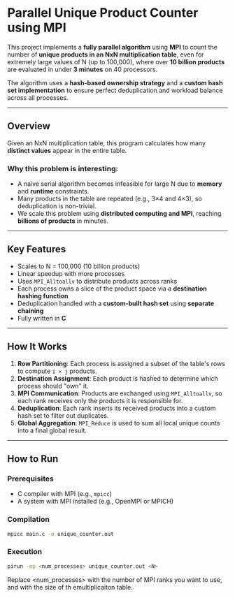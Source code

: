 
# Parallel Unique Product Counter using MPI

This project implements a **fully parallel algorithm** using **MPI** to count the number of **unique products in an NxN multiplication table**, even for extremely large values of N (up to 100,000), where over **10 billion products** are evaluated in under **3 minutes** on 40 processors.

The algorithm uses a **hash-based ownership strategy** and a **custom hash set implementation** to ensure perfect deduplication and workload balance across all processes.

---

## Overview

Given an NxN multiplication table, this program calculates how many **distinct values** appear in the entire table.

### Why this problem is interesting:

- A naive serial algorithm becomes infeasible for large N due to **memory** and **runtime** constraints.
- Many products in the table are repeated (e.g., 3×4 and 4×3), so deduplication is non-trivial.
- We scale this problem using **distributed computing and MPI**, reaching **billions of products** in minutes.

---

## Key Features

- Scales to N = 100,000 (10 billion products)
- Linear speedup with more processes
- Uses `MPI_Alltoallv` to distribute products across ranks
- Each process owns a slice of the product space via a **destination hashing function**
- Deduplication handled with a **custom-built hash set** using **separate chaining**
- Fully written in **C**

---

## How It Works

1. **Row Partitioning**: Each process is assigned a subset of the table's rows to compute `i × j` products.
2. **Destination Assignment**: Each product is hashed to determine which process should "own" it.
3. **MPI Communication**: Products are exchanged using `MPI_Alltoallv`, so each rank receives only the products it is responsible for.
4. **Deduplication**: Each rank inserts its received products into a custom hash set to filter out duplicates.
5. **Global Aggregation**: `MPI_Reduce` is used to sum all local unique counts into a final global result.

---

## How to Run

### Prerequisites

- C compiler with MPI (e.g., `mpicc`)
- A system with MPI installed (e.g., OpenMPI or MPICH)

### Compilation

```bash
mpicc main.c -o unique_counter.out
```
### Execution


```bash
pirun -np <num_processes> unique_counter.out <N>
```

Replace <num_processes> with the number of MPI ranks you want to use, and <N> with the size of th emultiplicaiton table.

##

